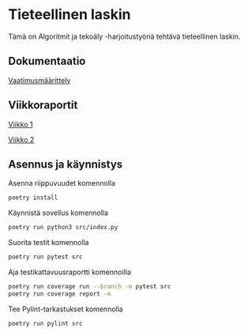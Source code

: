 # Tieteellinen laskin

Tämä on Algoritmit ja tekoäly -harjoitustyönä tehtävä tieteellinen laskin.

## Dokumentaatio

[Vaatimusmäärittely](https://github.com/sari-bee/tieteellinen_laskin/blob/main/dokumentaatio/vaatimusmaarittely.md)

## Viikkoraportit

[Viikko 1](https://github.com/sari-bee/tieteellinen_laskin/blob/main/dokumentaatio/viikkoraportit/viikko1.md)

[Viikko 2](https://github.com/sari-bee/tieteellinen_laskin/blob/main/dokumentaatio/viikkoraportit/viikko2.md)

## Asennus ja käynnistys

Asenna riippuvuudet komennolla

```bash
poetry install
```

Käynnistä sovellus komennolla

```bash
poetry run python3 src/index.py
```

Suorita testit komennolla

```bash
poetry run pytest src
```

Aja testikattavuusraportti komennoilla

```bash
poetry run coverage run --branch -m pytest src
poetry run coverage report -m
```

Tee Pylint-tarkastukset komennolla

```bash
poetry run pylint src
```